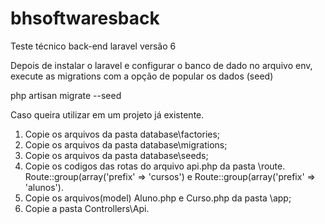# bhsoftwaresback
Teste técnico back-end laravel versão 6

Depois de instalar o laravel e configurar o banco de dado no arquivo env, execute as migrations com a opção de popular os dados (seed)

php artisan migrate --seed

Caso queira utilizar em um projeto já existente. 

1) Copie os arquivos da pasta database\factories;
2) Copie os arquivos da pasta database\migrations;
3) Copie os arquivos da pasta database\seeds;
4) Copie os codigos das rotas do arquivo api.php da pasta \route.  Route::group(array('prefix' => 'cursos') e Route::group(array('prefix' => 'alunos').
5) Copie os arquivos(model) Aluno.php e Curso.php da pasta \app;
6) Copie a pasta Controllers\Api.




